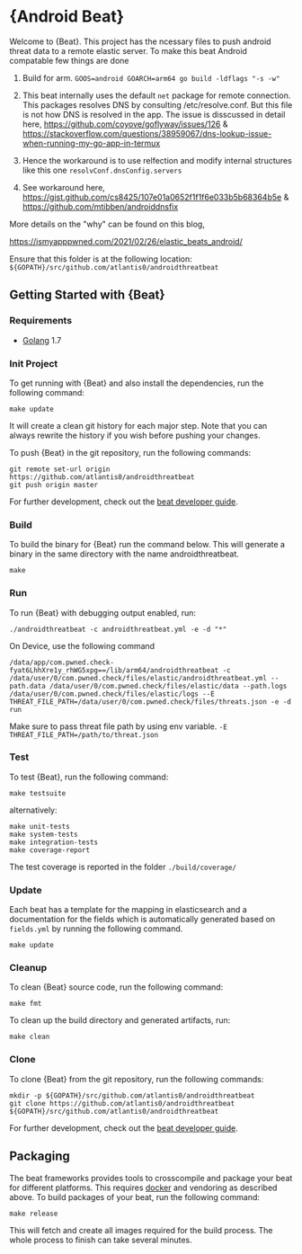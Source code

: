 # {Android Beat}

Welcome to {Beat}. This project has the ncessary files to push android threat data to a remote elastic server. To make
this beat Android compatable few things are done

1. Build for arm. `GOOS=android GOARCH=arm64 go build -ldflags "-s -w"`

2. This beat internally uses the default `net` package for remote connection. This packages resolves DNS by consulting /etc/resolve.conf. But
this file is not how DNS is resolved in the app. The issue is disscussed in detail here, https://github.com/coyove/goflyway/issues/126 &
https://stackoverflow.com/questions/38959067/dns-lookup-issue-when-running-my-go-app-in-termux 

3. Hence the workaround is to use relfection and modify internal structures like this one `resolvConf.dnsConfig.servers`

4. See workaround here, https://gist.github.com/cs8425/107e01a0652f1f1f6e033b5b68364b5e & https://github.com/mtibben/androiddnsfix

More details on the "why" can be found on this blog,

https://ismyapppwned.com/2021/02/26/elastic_beats_android/

Ensure that this folder is at the following location:
`${GOPATH}/src/github.com/atlantis0/androidthreatbeat`

## Getting Started with {Beat}

### Requirements

* [Golang](https://golang.org/dl/) 1.7

### Init Project
To get running with {Beat} and also install the
dependencies, run the following command:

```
make update
```

It will create a clean git history for each major step. Note that you can always rewrite the history if you wish before pushing your changes.

To push {Beat} in the git repository, run the following commands:

```
git remote set-url origin https://github.com/atlantis0/androidthreatbeat
git push origin master
```

For further development, check out the [beat developer guide](https://www.elastic.co/guide/en/beats/libbeat/current/new-beat.html).

### Build

To build the binary for {Beat} run the command below. This will generate a binary
in the same directory with the name androidthreatbeat.

```
make
```


### Run

To run {Beat} with debugging output enabled, run:

```
./androidthreatbeat -c androidthreatbeat.yml -e -d "*"
```

On Device, use the following command 

```
/data/app/com.pwned.check-fyat6LhhXre1y_rhWG5xpg==/lib/arm64/androidthreatbeat -c /data/user/0/com.pwned.check/files/elastic/androidthreatbeat.yml --path.data /data/user/0/com.pwned.check/files/elastic/data --path.logs /data/user/0/com.pwned.check/files/elastic/logs --E THREAT_FILE_PATH=/data/user/0/com.pwned.check/files/threats.json -e -d run
```

Make sure to pass threat file path by using env variable. `-E THREAT_FILE_PATH=/path/to/threat.json`

### Test

To test {Beat}, run the following command:

```
make testsuite
```

alternatively:
```
make unit-tests
make system-tests
make integration-tests
make coverage-report
```

The test coverage is reported in the folder `./build/coverage/`

### Update

Each beat has a template for the mapping in elasticsearch and a documentation for the fields
which is automatically generated based on `fields.yml` by running the following command.

```
make update
```


### Cleanup

To clean  {Beat} source code, run the following command:

```
make fmt
```

To clean up the build directory and generated artifacts, run:

```
make clean
```


### Clone

To clone {Beat} from the git repository, run the following commands:

```
mkdir -p ${GOPATH}/src/github.com/atlantis0/androidthreatbeat
git clone https://github.com/atlantis0/androidthreatbeat ${GOPATH}/src/github.com/atlantis0/androidthreatbeat
```


For further development, check out the [beat developer guide](https://www.elastic.co/guide/en/beats/libbeat/current/new-beat.html).


## Packaging

The beat frameworks provides tools to crosscompile and package your beat for different platforms. This requires [docker](https://www.docker.com/) and vendoring as described above. To build packages of your beat, run the following command:

```
make release
```

This will fetch and create all images required for the build process. The whole process to finish can take several minutes.
